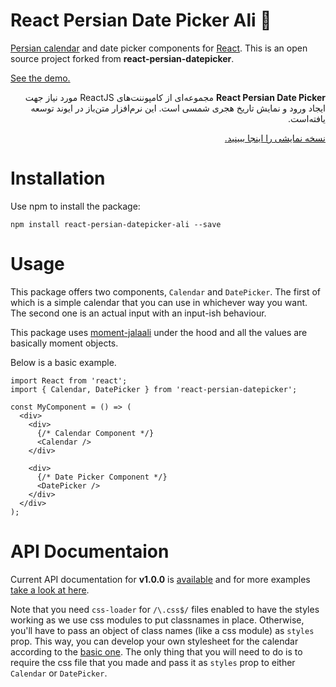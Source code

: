 # React Persian Date Picker Ali :calendar:

[Persian calendar](https://en.wikipedia.org/wiki/Solar_Hijri_calendar) and date picker components for [React](https://facebook.github.io/react/). This is an open source project forked from **react-persian-datepicker**.

[See the demo.](https://evandhq.github.io/react-persian-datepicker)

<p dir="rtl">
<strong>React Persian Date Picker</strong> مجموعه‌ای از کامپوننت‌های ReactJS مورد نیاز جهت ایجاد ورود و نمایش تاریخ هجری شمسی است. این نرم‌افزار متن‌باز در ایوند توسعه یافته‌است.
</p>

<p dir="rtl">
  <a href="https://evandhq.github.io/react-persian-datepicker">نسخه نمایشی را اینجا ببینید.</a>
</p>

# Installation

Use npm to install the package:

```
npm install react-persian-datepicker-ali --save
```

# Usage
This package offers two components, `Calendar` and `DatePicker`. The first of which is a simple calendar that you can use in whichever way you want. The second one is an actual input with an input-ish behaviour.

This package uses [moment-jalaali](https://github.com/jalaali/moment-jalaali) under the hood and all the values are basically moment objects.

Below is a basic example.

```es6
import React from 'react';
import { Calendar, DatePicker } from 'react-persian-datepicker';

const MyComponent = () => (
  <div>
    <div>
      {/* Calendar Component */}
      <Calendar />
    </div>
    
    <div>
      {/* Date Picker Component */}
      <DatePicker />
    </div>
  </div>
);
```
# API Documentaion
Current API documentation for **v1.0.0** is [available](https://github.com/evandhq/react-persian-datepicker/blob/master/doc/index.md) and for more examples [take a look at here](https://github.com/evandhq/react-persian-datepicker/blob/master/examples/src/components/App.js#L43).

Note that you need `css-loader` for `/\.css$/` files enabled to have the styles working as we use css modules to put classnames in place. Otherwise, you'll have to pass an object of class names (like a css module) as `styles` prop. This way, you can develop your own stylesheet for the calendar according to the [basic one](https://github.com/evandhq/react-persian-datepicker/blob/master/src/styles/basic.css). The only thing that you will need to do is to require the css file that you made and pass it as `styles` prop to either `Calendar` or `DatePicker`.
